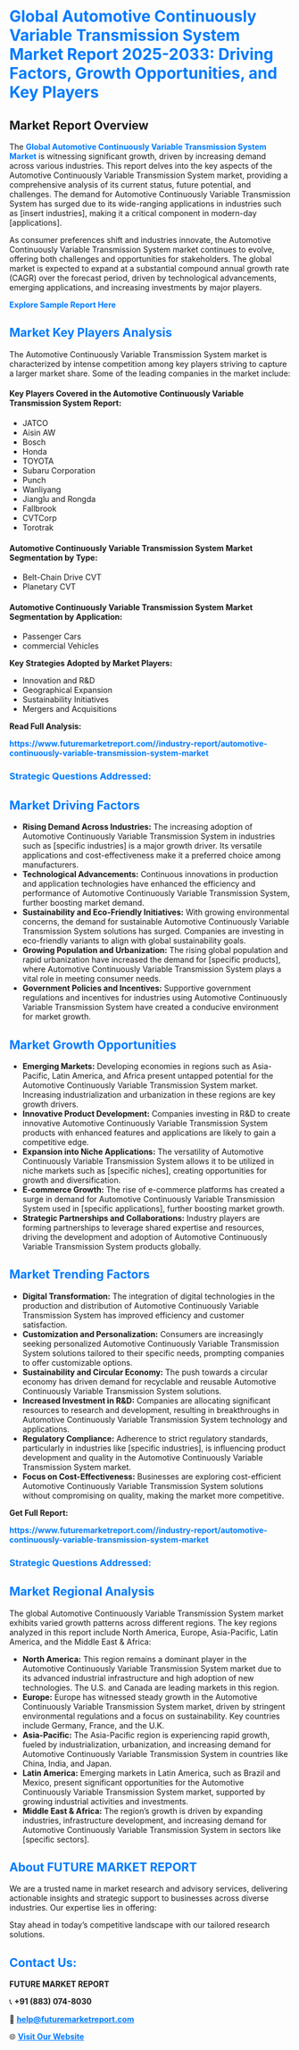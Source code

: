 <h1 style="color: #007BFF;">Global Automotive Continuously Variable Transmission System Market Report 2025-2033: Driving Factors, Growth Opportunities, and Key Players</h1>

<section id="overview">
<h2>Market Report Overview</h2>
<p>The <a href="https://www.futuremarketreport.com//industry-report/automotive-continuously-variable-transmission-system-market" style="color: #007BFF; text-decoration: none;"><strong>Global Automotive Continuously Variable Transmission System Market</strong></a> is witnessing significant growth, driven by increasing demand across various industries. This report delves into the key aspects of the Automotive Continuously Variable Transmission System market, providing a comprehensive analysis of its current status, future potential, and challenges. The demand for Automotive Continuously Variable Transmission System has surged due to its wide-ranging applications in industries such as [insert industries], making it a critical component in modern-day [applications].</p>
<p>As consumer preferences shift and industries innovate, the Automotive Continuously Variable Transmission System market continues to evolve, offering both challenges and opportunities for stakeholders. The global market is expected to expand at a substantial compound annual growth rate (CAGR) over the forecast period, driven by technological advancements, emerging applications, and increasing investments by major players.</p>
</section>

<section id="overview">
<p><a href="https://www.futuremarketreport.com//request-sample/reportId=56167" style="color: #007BFF; text-decoration: none;"><strong>Explore Sample Report Here</strong></a></p>
</section>

<section id="key-players">
<h2 style="color: #007BFF;">Market Key Players Analysis</h2>
<p>The Automotive Continuously Variable Transmission System market is characterized by intense competition among key players striving to capture a larger market share. Some of the leading companies in the market include:</p>
<h4>Key Players Covered in the Automotive Continuously Variable Transmission System Report:</h4>
<ul><li>JATCO</li><li>Aisin AW</li><li>Bosch</li><li>Honda</li><li>TOYOTA</li><li>Subaru Corporation</li><li>Punch</li><li>Wanliyang</li><li>Jianglu and Rongda</li><li>Fallbrook</li><li>CVTCorp</li><li>Torotrak</li></ul>
<h4>Automotive Continuously Variable Transmission System Market Segmentation by Type:</h4>
<ul><li>Belt-Chain Drive CVT</li><li>Planetary CVT</li></ul>

<h4>Automotive Continuously Variable Transmission System Market Segmentation by Application:</h4>
<ul><li>Passenger Cars</li><li>commercial Vehicles</li></ul>
<p><strong>Key Strategies Adopted by Market Players:</strong></p>
<ul>
<li>Innovation and R&D</li>
<li>Geographical Expansion</li>
<li>Sustainability Initiatives</li>
<li>Mergers and Acquisitions</li>
</ul>
</section>

<section>
<p><strong>Read Full Analysis: </strong></p><a href="https://www.futuremarketreport.com//industry-report/automotive-continuously-variable-transmission-system-market" style="color: #007BFF; text-decoration: none;"><strong>https://www.futuremarketreport.com//industry-report/automotive-continuously-variable-transmission-system-market</strong></a>
<h3 style="color: #007BFF;">Strategic Questions Addressed:</h3>
</section>

<section id="driving-factors">
<h2 style="color: #007BFF;">Market Driving Factors</h2>
<ul>
<li><strong>Rising Demand Across Industries:</strong> The increasing adoption of Automotive Continuously Variable Transmission System in industries such as [specific industries] is a major growth driver. Its versatile applications and cost-effectiveness make it a preferred choice among manufacturers.</li>
<li><strong>Technological Advancements:</strong> Continuous innovations in production and application technologies have enhanced the efficiency and performance of Automotive Continuously Variable Transmission System, further boosting market demand.</li>
<li><strong>Sustainability and Eco-Friendly Initiatives:</strong> With growing environmental concerns, the demand for sustainable Automotive Continuously Variable Transmission System solutions has surged. Companies are investing in eco-friendly variants to align with global sustainability goals.</li>
<li><strong>Growing Population and Urbanization:</strong> The rising global population and rapid urbanization have increased the demand for [specific products], where Automotive Continuously Variable Transmission System plays a vital role in meeting consumer needs.</li>
<li><strong>Government Policies and Incentives:</strong> Supportive government regulations and incentives for industries using Automotive Continuously Variable Transmission System have created a conducive environment for market growth.</li>
</ul>
</section>

<section id="growth-opportunities">
<h2 style="color: #007BFF;">Market Growth Opportunities</h2>
<ul>
<li><strong>Emerging Markets:</strong> Developing economies in regions such as Asia-Pacific, Latin America, and Africa present untapped potential for the Automotive Continuously Variable Transmission System market. Increasing industrialization and urbanization in these regions are key growth drivers.</li>
<li><strong>Innovative Product Development:</strong> Companies investing in R&D to create innovative Automotive Continuously Variable Transmission System products with enhanced features and applications are likely to gain a competitive edge.</li>
<li><strong>Expansion into Niche Applications:</strong> The versatility of Automotive Continuously Variable Transmission System allows it to be utilized in niche markets such as [specific niches], creating opportunities for growth and diversification.</li>
<li><strong>E-commerce Growth:</strong> The rise of e-commerce platforms has created a surge in demand for Automotive Continuously Variable Transmission System used in [specific applications], further boosting market growth.</li>
<li><strong>Strategic Partnerships and Collaborations:</strong> Industry players are forming partnerships to leverage shared expertise and resources, driving the development and adoption of Automotive Continuously Variable Transmission System products globally.</li>
</ul>
</section>

<section id="trending-factors">
<h2 style="color: #007BFF;">Market Trending Factors</h2>
<ul>
<li><strong>Digital Transformation:</strong> The integration of digital technologies in the production and distribution of Automotive Continuously Variable Transmission System has improved efficiency and customer satisfaction.</li>
<li><strong>Customization and Personalization:</strong> Consumers are increasingly seeking personalized Automotive Continuously Variable Transmission System solutions tailored to their specific needs, prompting companies to offer customizable options.</li>
<li><strong>Sustainability and Circular Economy:</strong> The push towards a circular economy has driven demand for recyclable and reusable Automotive Continuously Variable Transmission System solutions.</li>
<li><strong>Increased Investment in R&D:</strong> Companies are allocating significant resources to research and development, resulting in breakthroughs in Automotive Continuously Variable Transmission System technology and applications.</li>
<li><strong>Regulatory Compliance:</strong> Adherence to strict regulatory standards, particularly in industries like [specific industries], is influencing product development and quality in the Automotive Continuously Variable Transmission System market.</li>
<li><strong>Focus on Cost-Effectiveness:</strong> Businesses are exploring cost-efficient Automotive Continuously Variable Transmission System solutions without compromising on quality, making the market more competitive.</li>
</ul>
</section>

<section>
<p><strong>Get Full Report: </strong></p><a href="https://www.futuremarketreport.com//industry-report/automotive-continuously-variable-transmission-system-market" style="color: #007BFF; text-decoration: none;"><strong>https://www.futuremarketreport.com//industry-report/automotive-continuously-variable-transmission-system-market</strong></a>
<h3 style="color: #007BFF;">Strategic Questions Addressed:</h3>
</section>


<section id="regional-analysis">
<h2 style="color: #007BFF;">Market Regional Analysis</h2>
<p>The global Automotive Continuously Variable Transmission System market exhibits varied growth patterns across different regions. The key regions analyzed in this report include North America, Europe, Asia-Pacific, Latin America, and the Middle East & Africa:</p>
<ul>
<li><strong>North America:</strong> This region remains a dominant player in the Automotive Continuously Variable Transmission System market due to its advanced industrial infrastructure and high adoption of new technologies. The U.S. and Canada are leading markets in this region.</li>
<li><strong>Europe:</strong> Europe has witnessed steady growth in the Automotive Continuously Variable Transmission System market, driven by stringent environmental regulations and a focus on sustainability. Key countries include Germany, France, and the U.K.</li>
<li><strong>Asia-Pacific:</strong> The Asia-Pacific region is experiencing rapid growth, fueled by industrialization, urbanization, and increasing demand for Automotive Continuously Variable Transmission System in countries like China, India, and Japan.</li>
<li><strong>Latin America:</strong> Emerging markets in Latin America, such as Brazil and Mexico, present significant opportunities for the Automotive Continuously Variable Transmission System market, supported by growing industrial activities and investments.</li>
<li><strong>Middle East & Africa:</strong> The region’s growth is driven by expanding industries, infrastructure development, and increasing demand for Automotive Continuously Variable Transmission System in sectors like [specific sectors].</li>
</ul>
</section>

<footer>
<h2 style="color: #007BFF;">About FUTURE MARKET REPORT</h2>
<p>We are a trusted name in market research and advisory services, delivering actionable insights and strategic support to businesses across diverse industries. Our expertise lies in offering:</p>

<p>Stay ahead in today’s competitive landscape with our tailored research solutions.</p>

<h2 style="color: #007BFF;">Contact Us:</h2>
<p><strong>FUTURE MARKET REPORT</strong></p>
<p>📞 <strong>+91 (883) 074-8030</strong></p>
<p>📧 <strong><a href="mailto:help@futuremarketreport.com" style="color: #007BFF;">help@futuremarketreport.com</a></strong></p>
<p>🌐 <strong><a href="https://www.futuremarketreport.com/" style="color: #007BFF;">Visit Our Website</a></strong></p>
</footer>